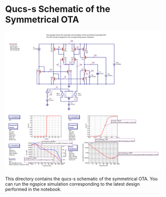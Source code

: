 # Qucs-s Schematic of the Symmetrical OTA

![Simple OTA.](/Amplifiers/OTAs/Symmetrical%20OTA/Simulations/qucs-s/Symmetrical_OTA.png)

This directory contains the qucs-s schematic of the symmetrical OTA. You can run the ngspice simulation corresponding to the latest design performed in the notebook.
